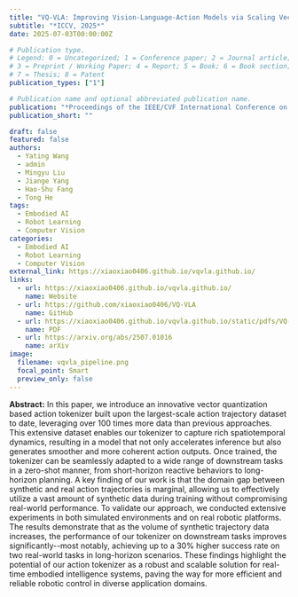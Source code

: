 ```yaml
---
title: "VQ-VLA: Improving Vision-Language-Action Models via Scaling Vector-Quantized Action Tokenizers"
subtitle: "*ICCV, 2025*"
date: 2025-07-03T00:00:00Z

# Publication type.
# Legend: 0 = Uncategorized; 1 = Conference paper; 2 = Journal article;
# 3 = Preprint / Working Paper; 4 = Report; 5 = Book; 6 = Book section;
# 7 = Thesis; 8 = Patent
publication_types: ["1"]

# Publication name and optional abbreviated publication name.
publication: "*Proceedings of the IEEE/CVF International Conference on Computer Vision (ICCV), 2025*"
publication_short: ""

draft: false
featured: false
authors:
  - Yating Wang
  - admin
  - Mingyu Liu
  - Jiange Yang
  - Hao-Shu Fang
  - Tong He
tags:
  - Embodied AI
  - Robot Learning
  - Computer Vision
categories:
  - Embodied AI
  - Robot Learning
  - Computer Vision
external_link: https://xiaoxiao0406.github.io/vqvla.github.io/
links:
  - url: https://xiaoxiao0406.github.io/vqvla.github.io/
    name: Website
  - url: https://github.com/xiaoxiao0406/VQ-VLA
    name: GitHub
  - url: https://xiaoxiao0406.github.io/vqvla.github.io/static/pdfs/VQ-VLA.pdf
    name: PDF
  - url: https://arxiv.org/abs/2507.01016
    name: arXiv
image:
  filename: vqvla_pipeline.png
  focal_point: Smart
  preview_only: false
---
```


**Abstract:**
In this paper, we introduce an innovative vector quantization based action tokenizer built upon the largest-scale action trajectory dataset to date, leveraging over 100 times more data than previous approaches. This extensive dataset enables our tokenizer to capture rich spatiotemporal dynamics, resulting in a model that not only accelerates inference but also generates smoother and more coherent action outputs. Once trained, the tokenizer can be seamlessly adapted to a wide range of downstream tasks in a zero-shot manner, from short-horizon reactive behaviors to long-horizon planning. A key finding of our work is that the domain gap between synthetic and real action trajectories is marginal, allowing us to effectively utilize a vast amount of synthetic data during training without compromising real-world performance. To validate our approach, we conducted extensive experiments in both simulated environments and on real robotic platforms. The results demonstrate that as the volume of synthetic trajectory data increases, the performance of our tokenizer on downstream tasks improves significantly--most notably, achieving up to a 30% higher success rate on two real-world tasks in long-horizon scenarios. These findings highlight the potential of our action tokenizer as a robust and scalable solution for real-time embodied intelligence systems, paving the way for more efficient and reliable robotic control in diverse application domains.